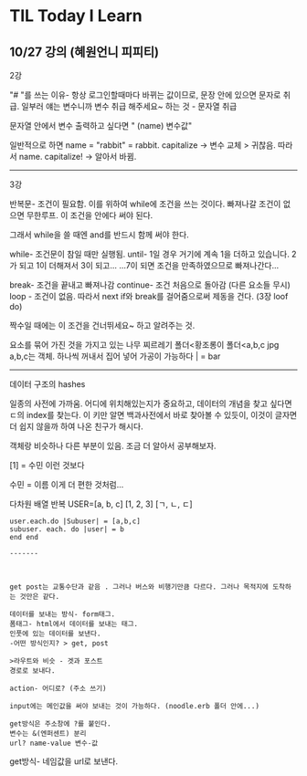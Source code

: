# TIL Today I Learn

10/27 강의
(혜원언니 피피티)
---
2강

"# "를 쓰는 이유- 항상 로그인할때마다 바뀌는 값이므로, 문장 안에 있으면 문자로 취급. 일부러 얘는 변수니까 변수 취급 해주세요~ 하는 것 - 문자열 취급

문자열 안에서 변수 출력하고 싶다면 " (name) 변수값"

일반적으로 하면 
name = "rabbit"
 = rabbit. capitalize -> 변수 교체 > 귀찮음. 
 따라서 name. capitalize! -> 알아서 바뀜.

 ---
3강

 반복문- 조건이 필요함.
 이를 위하여 while에 조건을 쓰는 것이다.
 빠져나갈 조건이 없으면 무한루프. 이 조건을 안에다 써야 된다.

 그래서 while을 쓸 때엔 and를 반드시 함께 써야 한다.

 while- 조건문이 참일 때만 실행됨.
 until- 1일 경우
 거기에 계속 1을 더하고 있습니다.
 2가 되고 1이 더해져서 3이 되고...
 ...7이 되면 조건을 만족하였으므로 빠져나간다...

 break- 조건을 끝내고 빠져나감 continue- 조건 처음으로 돌아감 (다른 요소들 무시)
 loop - 조건이 없음. 따라서 next if와 break를 걸어줌으로써 제동을 건다. (3장 loof do)

 짝수일 때에는 이 조건을 건너뛰세요~ 하고 알려주는 것.

 요소를 묶어 가진 것을 가지고 있는 나무
 찌르레기 폴더<황조롱이 폴더<a,b,c jpg
 a,b,c는 객체. 하나씩 꺼내서 집어 넣어 가공이 가능하다
 | = bar

 ---

 데이터 구조의 hashes

 일종의 사전에 가까움.
 어디에 위치해있는지가 중요하고, 데이터의 개념을 찾고 싶다면 ㄷ의 index를 찾는다.
 이 키만 알면 백과사전에서 바로 찾아볼 수 있듯이, 이것이 글자면 더 쉽지 않을까 하여 나온 친구가 해시다.

객체랑 비슷하나 다른 부분이 있음. 조금 더 알아서 공부해보자. 

[1] = 수민 이런 것보다 

수민 = 이름 이게 더 편한 것처럼...

다차원 배열 반복
USER=[a, b, c]
    [1, 2, 3]
    [ㄱ, ㄴ, ㄷ]

    user.each.do |Subuser| = [a,b,c]
    subuser. each. do |user| = b
    end end

    -------



    get post는 교통수단과 같음 . 그러나 버스와 비행기만큼 다르다. 그러나 목적지에 도착하는 것만은 같다.

    데이터를 보내는 방식- form태그.
    폼태그- html에서 데이터를 보내는 태그.
    인풋에 있는 데이터를 보낸다.
    -어떤 방식인지? > get, post

    >라우트와 비슷 - 겟과 포스트
    경로로 보내다. 

    action- 어디로? (주소 쓰기)

    input에는 메인값을 써야 보내는 것이 가능하다. (noodle.erb 폴더 안에...)

    get방식은 주소창에 ?를 붙인다.
    변수는 &(엔퍼센트) 분리
    url? name-value 변수-값

get방식- 네임값을 url로 보낸다.